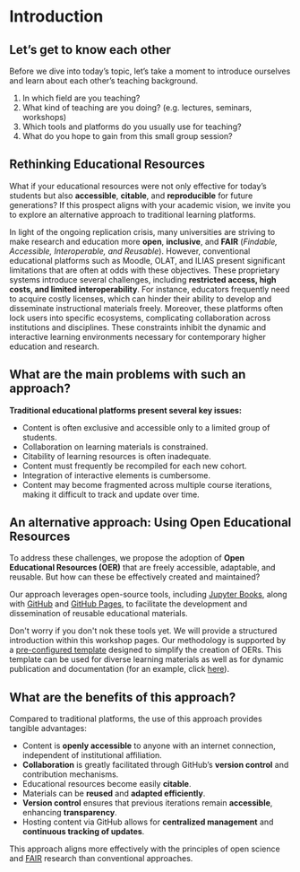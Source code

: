 # Introduction

## Let’s get to know each other

Before we dive into today’s topic, let’s take a moment to introduce ourselves and learn about each other’s teaching background.

1) In which field are you teaching?
2) What kind of teaching are you doing? (e.g. lectures, seminars, workshops)
3) Which tools and platforms do you usually use for teaching?
4) What do you hope to gain from this small group session?


## Rethinking Educational Resources

What if your educational resources were not only effective for today’s students but also **accessible**, **citable**, and **reproducible** for future generations? If this prospect aligns with your academic vision, we invite you to explore an alternative approach to traditional learning platforms.

In light of the ongoing replication crisis, many universities are striving to make research and education more **open**, **inclusive**, and **FAIR** (_Findable, Accessible, Interoperable, and Reusable_). However, conventional educational platforms such as Moodle, OLAT, and ILIAS present significant limitations that are often at odds with these objectives. These proprietary systems introduce several challenges, including **restricted access, high costs, and limited interoperability**. For instance, educators frequently need to acquire costly licenses, which can hinder their ability to develop and disseminate instructional materials freely. Moreover, these platforms often lock users into specific ecosystems, complicating collaboration across institutions and disciplines. These constraints inhibit the dynamic and interactive learning environments necessary for contemporary higher education and research.

## What are the main problems with such an approach?
**Traditional educational platforms present several key issues:**

-    Content is often exclusive and accessible only to a limited group of students.
-    Collaboration on learning materials is constrained.
-    Citability of learning resources is often inadequate.
-    Content must frequently be recompiled for each new cohort.
-    Integration of interactive elements is cumbersome.
-    Content may become fragmented across multiple course iterations, making it difficult to track and update over time.

## An alternative approach: Using Open Educational Resources

To address these challenges, we propose the adoption of **Open Educational Resources (OER)** that are freely accessible, adaptable, and reusable. But how can these be effectively created and maintained?

Our approach leverages open-source tools, including [Jupyter Books](https://jupyterbook.org/en/stable/intro.html), along with [GitHub](https://github.com/) and [GitHub Pages](https://pages.github.com/), to facilitate the development and dissemination of reusable educational materials.

Don't worry if you don't nok these tools yet. We will provide a structured introduction within this workshop pages. Our methodology is supported by a [pre-configured template](https://github.com/luciebinder/course-template-minimal) designed to simplify the creation of OERs. This template can be used for diverse learning materials as well as for dynamic publication and documentation (for an example, click [here](https://oreoni.github.io/)).

## What are the benefits of this approach? 

Compared to traditional platforms, the use of this approach provides tangible advantages:

-    Content is **openly accessible** to anyone with an internet connection, independent of institutional affiliation.
-    **Collaboration** is greatly facilitated through GitHub’s **version control** and contribution mechanisms.
-    Educational resources become easily **citable**.
-    Materials can be **reused** and **adapted efficiently**.
-    **Version control** ensures that previous iterations remain **accessible**, enhancing **transparency**.
-    Hosting content via GitHub allows for **centralized management** and **continuous tracking of updates**.

This approach aligns more effectively with the principles of open science and [FAIR](https://www.nature.com/articles/sdata201618) research than conventional approaches.

